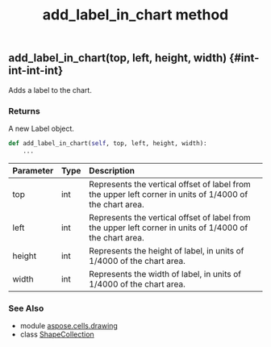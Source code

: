 ﻿---
title: add_label_in_chart method
second_title: Aspose.Cells for Python via .NET API References
description: 
type: docs
weight: 140
url: /aspose.cells.drawing/shapecollection/add_label_in_chart/
is_root: false
---

## add_label_in_chart(top, left, height, width) {#int-int-int-int}

Adds a label to the chart.


### Returns 


A new Label object.


```python
def add_label_in_chart(self, top, left, height, width):
    ...
```


| Parameter | Type | Description |
| :- | :- | :- |
| top | int | Represents the vertical offset of label from the upper left corner in units of 1/4000 of the chart area. |
| left | int | Represents the vertical offset of label from the upper left corner in units of 1/4000 of the chart area. |
| height | int | Represents the height of label, in units of 1/4000 of the chart area. |
| width | int | Represents the width of label, in units of 1/4000 of the chart area. |



### See Also
* module [aspose.cells.drawing](../../)
* class [ShapeCollection](/cells/python-net/aspose.cells.drawing/shapecollection)
